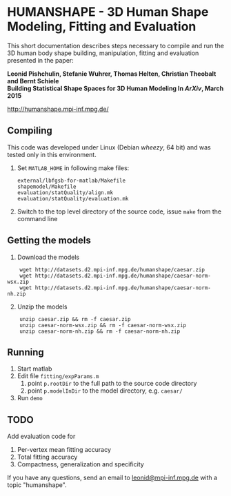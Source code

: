 HUMANSHAPE - 3D Human Shape Modeling, Fitting and Evaluation
=====

This short documentation describes steps necessary to compile and run the 3D human body shape building, manipulation, fitting and evaluation presented in the paper:

**Leonid Pishchulin, Stefanie Wuhrer, Thomas Helten, Christian Theobalt and Bernt Schiele  
Building Statistical Shape Spaces for 3D Human Modeling
In _ArXiv_, March 2015**

http://humanshape.mpi-inf.mpg.de/

Compiling
---

This code was developed under Linux (Debian _wheezy_, 64 bit) and was tested only in this environment.  

1. Set `MATLAB_HOME` in following make files:

    ```
    external/lbfgsb-for-matlab/Makefile
    shapemodel/Makefile
    evaluation/statQuality/align.mk
    evaluation/statQuality/evaluation.mk
    ```
2. Switch to the top level directory of the source code, issue `make` from the command line

Getting the models
---

1. Download the models
```
    wget http://datasets.d2.mpi-inf.mpg.de/humanshape/caesar.zip
    wget http://datasets.d2.mpi-inf.mpg.de/humanshape/caesar-norm-wsx.zip
    wget http://datasets.d2.mpi-inf.mpg.de/humanshape/caesar-norm-nh.zip
```

2. Unzip the models
```
    unzip caesar.zip && rm -f caesar.zip
    unzip caesar-norm-wsx.zip && rm -f caesar-norm-wsx.zip
    unzip caesar-norm-nh.zip && rm -f caesar-norm-nh.zip
```

Running
---
1. Start matlab
2. Edit file `fitting/expParams.m`
   	1) point `p.rootDir` to the full path to the source code directory
   	2) point `p.modelInDir` to the model directory, e.g. `caesar/`
3. Run `demo`

TODO
---
Add evaluation code for 

1. Per-vertex mean fitting accuracy
1. Total fitting accuracy
1. Compactness, generalization and specificity

If you have any questions, send an email to leonid@mpi-inf.mpg.de with a topic "humanshape".
